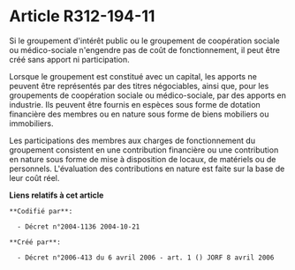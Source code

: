 # Article R312-194-11

Si le groupement d'intérêt public ou le groupement de coopération sociale ou médico-sociale n'engendre pas de coût de
fonctionnement, il peut être créé sans apport ni participation.

Lorsque le groupement est constitué avec un capital, les apports ne peuvent être représentés par des titres négociables,
ainsi que, pour les groupements de coopération sociale ou médico-sociale, par des apports en industrie. Ils peuvent être
fournis en espèces sous forme de dotation financière des membres ou en nature sous forme de biens mobiliers ou immobiliers.

Les participations des membres aux charges de fonctionnement du groupement consistent en une contribution financière ou une
contribution en nature sous forme de mise à disposition de locaux, de matériels ou de personnels. L'évaluation des
contributions en nature est faite sur la base de leur coût réel.

**Liens relatifs à cet article**

	**Codifié par**:

	  - Décret n°2004-1136 2004-10-21

	**Créé par**:

	  - Décret n°2006-413 du 6 avril 2006 - art. 1 () JORF 8 avril 2006
